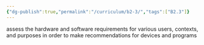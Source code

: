 ```yaml
---
{"dg-publish":true,"permalink":"/curriculum/b2-3/","tags":["B2.3"]}
---
```


assess the hardware and software requirements for various users, contexts, and purposes in order to make recommendations for devices and programs